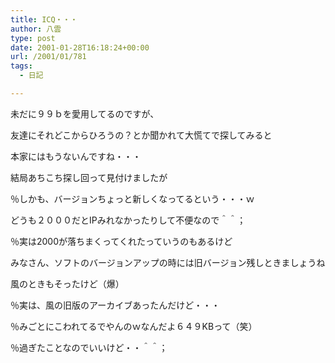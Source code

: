 ```yaml
---
title: ICQ・・・
author: 八雲
type: post
date: 2001-01-28T16:18:24+00:00
url: /2001/01/781
tags:
  - 日記

---
```

未だに９９ｂを愛用してるのですが、
  
友達にそれどこからひろうの？とか聞かれて大慌てで探してみると
  
本家にはもうないんですね・・・
  
結局あちこち探し回って見付けましたが
  
％しかも、バージョンちょっと新しくなってるという・・・ｗ
  
どうも２０００だとIPみれなかったりして不便なので＾＾；
  
％実は2000が落ちまくってくれたっていうのもあるけど
  
みなさん、ソフトのバージョンアップの時には旧バージョン残しときましょうね
  
風のときもそったけど（爆）
  
％実は、風の旧版のアーカイブあったんだけど・・・
  
％みごとにこわれてるでやんのｗなんだよ６４９KBって（笑）
  
％過ぎたことなのでいいけど・・＾＾；
